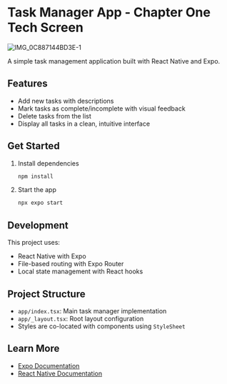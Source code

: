 # Task Manager App - Chapter One Tech Screen

![IMG_0C887144BD3E-1](https://github.com/user-attachments/assets/eb0bac66-06da-4000-bca5-fa7efdb8619f)

A simple task management application built with React Native and Expo.

## Features

- Add new tasks with descriptions
- Mark tasks as complete/incomplete with visual feedback
- Delete tasks from the list
- Display all tasks in a clean, intuitive interface

## Get Started

1. Install dependencies

   ```bash
   npm install
   ```

2. Start the app

   ```bash
   npx expo start
   ```

## Development

This project uses:

- React Native with Expo
- File-based routing with Expo Router
- Local state management with React hooks

## Project Structure

- `app/index.tsx`: Main task manager implementation
- `app/_layout.tsx`: Root layout configuration
- Styles are co-located with components using `StyleSheet`

## Learn More

- [Expo Documentation](https://docs.expo.dev/)
- [React Native Documentation](https://reactnative.dev/)

